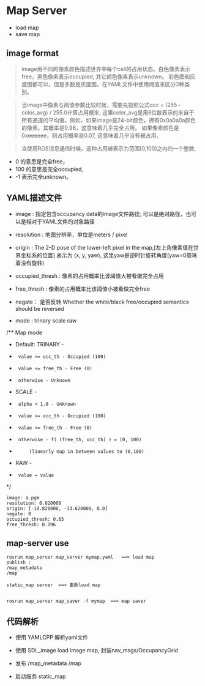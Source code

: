 

# Map Server

- load map
- save map


## image format
> image用不同的像素颜色描述世界中每个cell的占用状态。白色像素表示free，黑色像素表示occupied, 其它颜色像素表示unknown。 
彩色图和灰度图都可以，但是多数是灰度图。在YAML文件中使用阈值来区分3种类别。

> 当image中像素与阈值参数比较时候，需要先按照公式occ = (255 - color_avg) / 255.0计算占用概率, 
这里color_avg是用8位数表示的来自于所有通道的平均值。例如，如果image是24-bit颜色，拥有0x0a0a0a颜色的像素，其概率是0.96，这意味着几乎完全占用。
如果像素颜色是0xeeeeee，则占用概率是0.07, 这意味着几乎没有被占用。

> 当使用ROS消息通信时候，这种占用被表示为范围[0,100]之内的一个整数, 
- 0 的意思是完全free， 
- 100 的意思是完全occupied, 
- -1 表示完全unknown。

## YAML描述文件

- image : 指定包含occupancy data的image文件路径; 可以是绝对路径，也可以是相对于YAML文件的对象路径
- resolution : 地图分辨率，单位是meters / pixel
- origin : The 2-D pose of the lower-left pixel in the map,[左上角像素值在世界坐标系的位置] 表示为 (x, y, yaw), 这里yaw是逆时针旋转角度(yaw=0意味着没有旋转)
- occupied_thresh : 像素的占用概率比该阈值大被看做完全占用
- free_thresh : 像素的占用概率比该阈值小被看做完全free
- negate： 是否反转 Whether the white/black free/occupied semantics should be reversed

- mode : trinary scale raw

/** Map mode
 *  Default: TRINARY -
 *      value >= occ_th - Occupied (100)
 *      value <= free_th - Free (0)
 *      otherwise - Unknown
 *  SCALE -
 *      alpha < 1.0 - Unknown
 *      value >= occ_th - Occupied (100)
 *      value <= free_th - Free (0)
 *      otherwise - f( (free_th, occ_th) ) = (0, 100)
 *          (linearly map in between values to (0,100)
 *  RAW -
 *      value = value
 */


```
image: a.pgm
resolution: 0.020000
origin: [-18.820000, -13.620000, 0.0]
negate: 0
occupied_thresh: 0.65
free_thresh: 0.196

```

## map-server use

```
rosrun map_server map_server mymap.yaml   ==> load map
publish :
/map_metadata
/map

static_map server  ==> 重新load map


rosrun map_server map_saver -f mymap  ==> map saver

```

## 代码解析

- 使用 YAMLCPP 解析yaml文件
- 使用 SDL_image load image map, 封装nav_msgs/OccupancyGrid

- 发布 /map_metadata  /map
- 启动服务  static_map